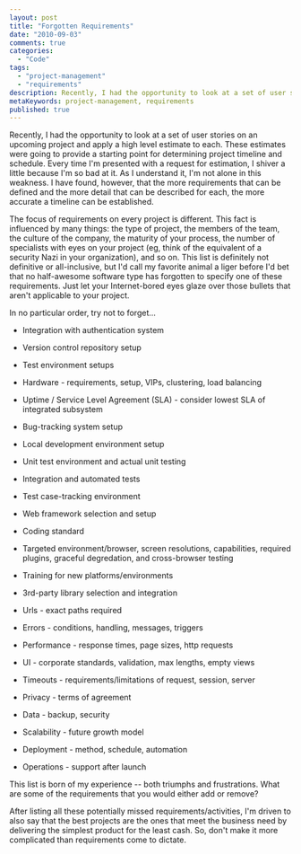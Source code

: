 ```yaml
---
layout: post
title: "Forgotten Requirements"
date: "2010-09-03"
comments: true
categories:
  - "Code"
tags:
  - "project-management"
  - "requirements"
description: Recently, I had the opportunity to look at a set of user stories on an upcoming project and apply a high level estimate to each.  These estimates were going
metaKeywords: project-management, requirements
published: true
---
```


Recently, I had the opportunity to look at a set of user stories on an upcoming project and apply a high level estimate to each.  These estimates were going to provide a starting point for determining project timeline and schedule.  Every time I'm presented with a request for estimation, I shiver a little because I'm so bad at it.  As I understand it, I'm not alone in this weakness.  I have found, however, that the more requirements that can be defined and the more detail that can be described for each, the more accurate a timeline can be established.

<!--more-->

The focus of requirements on every project is different.  This fact is influenced by many things: the type of project, the members of the team, the culture of the company, the maturity of your process, the number of specialists with eyes on your project (eg, think of the equivalent of a security Nazi in your organization), and so on.  This list is definitely not definitive or all-inclusive, but I'd call my favorite animal a liger before I'd bet that no half-awesome software type has forgotten to specify one of these requirements.  Just let your Internet-bored eyes glaze over those bullets that aren't applicable to your project.

In no particular order, try not to forget...

* Integration with authentication system

* Version control repository setup

* Test environment setups

* Hardware - requirements, setup, VIPs, clustering, load balancing

* Uptime / Service Level Agreement (SLA) - consider lowest SLA of integrated subsystem

* Bug-tracking system setup

* Local development environment setup

* Unit test environment and actual unit testing

* Integration and automated tests

* Test case-tracking environment

* Web framework selection and setup

* Coding standard

* Targeted environment/browser, screen resolutions, capabilities, required plugins, graceful degredation, and cross-browser testing

* Training for new platforms/environments

* 3rd-party library selection and integration

* Urls - exact paths required

* Errors - conditions, handling, messages, triggers

* Performance - response times, page sizes, http requests

* UI - corporate standards, validation, max lengths, empty views

* Timeouts - requirements/limitations of request, session, server

* Privacy - terms of agreement

* Data - backup, security

* Scalability - future growth model

* Deployment - method, schedule, automation

* Operations - support after launch

This list is born of my experience -- both triumphs and frustrations.  What are some of the requirements that you would either add or remove?

After listing all these potentially missed requirements/activities, I'm driven to also say that the best projects are the ones that meet the business need by delivering the simplest product for the least cash.  So, don't make it more complicated than requirements come to dictate.

  
